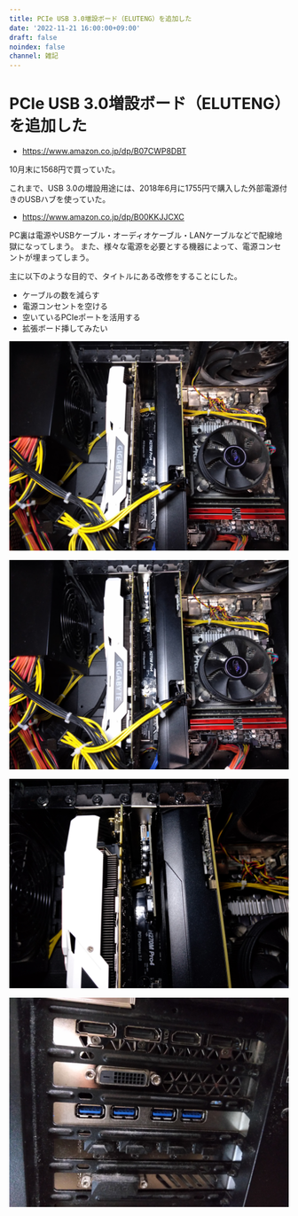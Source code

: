 ```yaml
---
title: PCIe USB 3.0増設ボード（ELUTENG）を追加した
date: '2022-11-21 16:00:00+09:00'
draft: false
noindex: false
channel: 雑記
---
```

# PCIe USB 3.0増設ボード（ELUTENG）を追加した

- <https://www.amazon.co.jp/dp/B07CWP8DBT>

10月末に1568円で買っていた。

これまで、USB 3.0の増設用途には、2018年6月に1755円で購入した外部電源付きのUSBハブを使っていた。

- <https://www.amazon.co.jp/dp/B00KKJJCXC>

PC裏は電源やUSBケーブル・オーディオケーブル・LANケーブルなどで配線地獄になってしまう。
また、様々な電源を必要とする機器によって、電源コンセントが埋まってしまう。

主に以下のような目的で、タイトルにある改修をすることにした。

- ケーブルの数を減らす
- 電源コンセントを空ける
- 空いているPCIeポートを活用する
- 拡張ボード挿してみたい

![](images/motherboard_before.jpg)

![](images/motherboard_after.jpg)

![](images/motherboard_zoom_after.jpg)

![](images/case_back_after.jpg)
